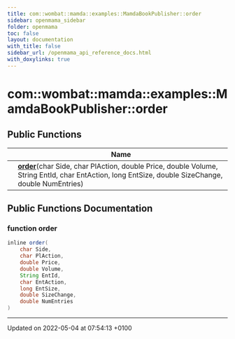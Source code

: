 ```yaml
---
title: com::wombat::mamda::examples::MamdaBookPublisher::order
sidebar: openmama_sidebar
folder: openmama
toc: false
layout: documentation
with_title: false
sidebar_url: /openmama_api_reference_docs.html
with_doxylinks: true
---
```


# com::wombat::mamda::examples::MamdaBookPublisher::order





## Public Functions

|                | Name           |
| -------------- | -------------- |
| | **[order](classcom_1_1wombat_1_1mamda_1_1examples_1_1MamdaBookPublisher_1_1order.html#function-order)**(char Side, char PlAction, double Price, double Volume, String EntId, char EntAction, long EntSize, double SizeChange, double NumEntries) |

## Public Functions Documentation

### function order

```java
inline order(
    char Side,
    char PlAction,
    double Price,
    double Volume,
    String EntId,
    char EntAction,
    long EntSize,
    double SizeChange,
    double NumEntries
)
```


-------------------------------

Updated on 2022-05-04 at 07:54:13 +0100